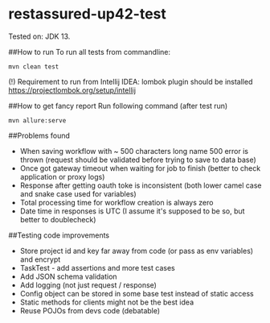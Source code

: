 # restassured-up42-test
Tested on: JDK 13.

##How to run
To run all tests from commandline:
```
mvn clean test
```

(!) Requirement to run from Intellij IDEA: lombok plugin should be installed
https://projectlombok.org/setup/intellij

##How to get fancy report
Run following command (after test run)
```
mvn allure:serve
```

##Problems found
* When saving workflow with ~ 500 characters long name 500 error is thrown (request should be validated before trying to save to data base)
* Once got gateway timeout when waiting for job to finish (better to check application or proxy logs) 
* Response after getting oauth toke is inconsistent (both lower camel case and snake case used for variables)
* Total processing time for workflow creation is always zero
* Date time in responses is UTC (I assume it's supposed to be so, but better to doublecheck)

##Testing code improvements
* Store project id and key far away from code (or pass as env variables) and encrypt
* TaskTest - add assertions and more test cases
* Add JSON schema validation
* Add logging (not just request / response)
* Config object can be stored in some base test instead of static access
* Static methods for clients might not be the best idea
* Reuse POJOs from devs code (debatable)